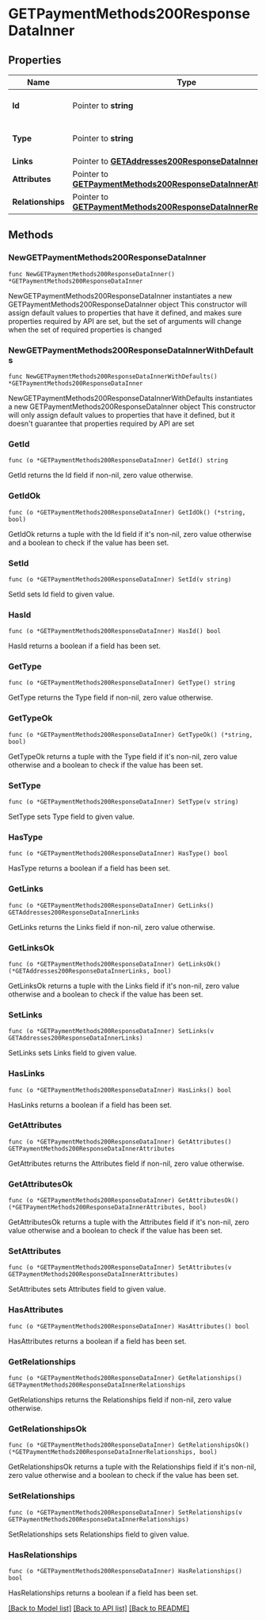 # GETPaymentMethods200ResponseDataInner

## Properties

Name | Type | Description | Notes
------------ | ------------- | ------------- | -------------
**Id** | Pointer to **string** | The resource&#39;s id | [optional] 
**Type** | Pointer to **string** | The resource&#39;s type | [optional] [default to "payment_methods"]
**Links** | Pointer to [**GETAddresses200ResponseDataInnerLinks**](GETAddresses200ResponseDataInnerLinks.md) |  | [optional] 
**Attributes** | Pointer to [**GETPaymentMethods200ResponseDataInnerAttributes**](GETPaymentMethods200ResponseDataInnerAttributes.md) |  | [optional] 
**Relationships** | Pointer to [**GETPaymentMethods200ResponseDataInnerRelationships**](GETPaymentMethods200ResponseDataInnerRelationships.md) |  | [optional] 

## Methods

### NewGETPaymentMethods200ResponseDataInner

`func NewGETPaymentMethods200ResponseDataInner() *GETPaymentMethods200ResponseDataInner`

NewGETPaymentMethods200ResponseDataInner instantiates a new GETPaymentMethods200ResponseDataInner object
This constructor will assign default values to properties that have it defined,
and makes sure properties required by API are set, but the set of arguments
will change when the set of required properties is changed

### NewGETPaymentMethods200ResponseDataInnerWithDefaults

`func NewGETPaymentMethods200ResponseDataInnerWithDefaults() *GETPaymentMethods200ResponseDataInner`

NewGETPaymentMethods200ResponseDataInnerWithDefaults instantiates a new GETPaymentMethods200ResponseDataInner object
This constructor will only assign default values to properties that have it defined,
but it doesn't guarantee that properties required by API are set

### GetId

`func (o *GETPaymentMethods200ResponseDataInner) GetId() string`

GetId returns the Id field if non-nil, zero value otherwise.

### GetIdOk

`func (o *GETPaymentMethods200ResponseDataInner) GetIdOk() (*string, bool)`

GetIdOk returns a tuple with the Id field if it's non-nil, zero value otherwise
and a boolean to check if the value has been set.

### SetId

`func (o *GETPaymentMethods200ResponseDataInner) SetId(v string)`

SetId sets Id field to given value.

### HasId

`func (o *GETPaymentMethods200ResponseDataInner) HasId() bool`

HasId returns a boolean if a field has been set.

### GetType

`func (o *GETPaymentMethods200ResponseDataInner) GetType() string`

GetType returns the Type field if non-nil, zero value otherwise.

### GetTypeOk

`func (o *GETPaymentMethods200ResponseDataInner) GetTypeOk() (*string, bool)`

GetTypeOk returns a tuple with the Type field if it's non-nil, zero value otherwise
and a boolean to check if the value has been set.

### SetType

`func (o *GETPaymentMethods200ResponseDataInner) SetType(v string)`

SetType sets Type field to given value.

### HasType

`func (o *GETPaymentMethods200ResponseDataInner) HasType() bool`

HasType returns a boolean if a field has been set.

### GetLinks

`func (o *GETPaymentMethods200ResponseDataInner) GetLinks() GETAddresses200ResponseDataInnerLinks`

GetLinks returns the Links field if non-nil, zero value otherwise.

### GetLinksOk

`func (o *GETPaymentMethods200ResponseDataInner) GetLinksOk() (*GETAddresses200ResponseDataInnerLinks, bool)`

GetLinksOk returns a tuple with the Links field if it's non-nil, zero value otherwise
and a boolean to check if the value has been set.

### SetLinks

`func (o *GETPaymentMethods200ResponseDataInner) SetLinks(v GETAddresses200ResponseDataInnerLinks)`

SetLinks sets Links field to given value.

### HasLinks

`func (o *GETPaymentMethods200ResponseDataInner) HasLinks() bool`

HasLinks returns a boolean if a field has been set.

### GetAttributes

`func (o *GETPaymentMethods200ResponseDataInner) GetAttributes() GETPaymentMethods200ResponseDataInnerAttributes`

GetAttributes returns the Attributes field if non-nil, zero value otherwise.

### GetAttributesOk

`func (o *GETPaymentMethods200ResponseDataInner) GetAttributesOk() (*GETPaymentMethods200ResponseDataInnerAttributes, bool)`

GetAttributesOk returns a tuple with the Attributes field if it's non-nil, zero value otherwise
and a boolean to check if the value has been set.

### SetAttributes

`func (o *GETPaymentMethods200ResponseDataInner) SetAttributes(v GETPaymentMethods200ResponseDataInnerAttributes)`

SetAttributes sets Attributes field to given value.

### HasAttributes

`func (o *GETPaymentMethods200ResponseDataInner) HasAttributes() bool`

HasAttributes returns a boolean if a field has been set.

### GetRelationships

`func (o *GETPaymentMethods200ResponseDataInner) GetRelationships() GETPaymentMethods200ResponseDataInnerRelationships`

GetRelationships returns the Relationships field if non-nil, zero value otherwise.

### GetRelationshipsOk

`func (o *GETPaymentMethods200ResponseDataInner) GetRelationshipsOk() (*GETPaymentMethods200ResponseDataInnerRelationships, bool)`

GetRelationshipsOk returns a tuple with the Relationships field if it's non-nil, zero value otherwise
and a boolean to check if the value has been set.

### SetRelationships

`func (o *GETPaymentMethods200ResponseDataInner) SetRelationships(v GETPaymentMethods200ResponseDataInnerRelationships)`

SetRelationships sets Relationships field to given value.

### HasRelationships

`func (o *GETPaymentMethods200ResponseDataInner) HasRelationships() bool`

HasRelationships returns a boolean if a field has been set.


[[Back to Model list]](../README.md#documentation-for-models) [[Back to API list]](../README.md#documentation-for-api-endpoints) [[Back to README]](../README.md)


